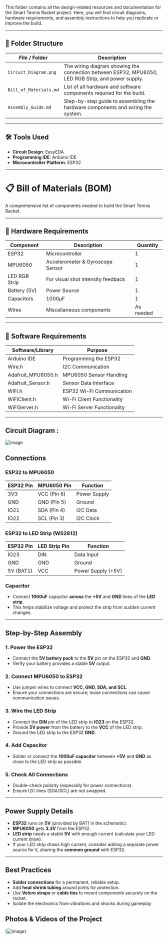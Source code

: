 This folder contains all the design-related resources and documentation for the Smart Tennis Racket project. Here, you will find circuit diagrams, hardware requirements, and assembly instructions to help you replicate or improve the build.

---

## 📁 Folder Structure

| File / Folder            | Description                                              |
|--------------------------|----------------------------------------------------------|
| `Circuit_Diagram.png`     | The wiring diagram showing the connection between ESP32, MPU6050, LED RGB Strip, and power supply. |
| `Bill_of_Materials.md`    | List of all hardware and software components required for the build. |
| `Assembly_Guide.md`       | Step-by-step guide to assembling the hardware components and wiring the system. |

---

## 🛠️ Tools Used
- **Circuit Design**: EasyEDA
- **Programming IDE**: Arduino IDE
- **Microcontroller Platform**: ESP32

---

# 📋 Bill of Materials (BOM)

A comprehensive list of components needed to build the Smart Tennis Racket.

---

## 🔹 Hardware Requirements

| Component               | Description                         | Quantity |
|-------------------------|-------------------------------------|----------|
| ESP32                   | Microcontroller                    | 1        |
| MPU6050                | Accelerometer & Gyroscope Sensor   | 1        |
| LED RGB Strip          | For visual shot intensity feedback | 1        |
| Battery (5V)           | Power Source                       | 1        |
| Capacitors           | 1000µF                      | 1        |
| Wires | Miscellaneous components        | As needed |

---

## 🔹 Software Requirements

| Software/Library        | Purpose                         |
|-------------------------|---------------------------------|
| Arduino IDE             | Programming the ESP32          |
| Wire.h                  | I2C Communication               |
| Adafruit_MPU6050.h      | MPU6050 Sensor Handling         |
| Adafruit_Sensor.h       | Sensor Data Interface           |
| WiFi.h                  | ESP32 Wi-Fi Communication       |
| WiFiClient.h            | Wi-Fi Client Functionality      |
| WiFiServer.h            | Wi-Fi Server Functionality      |

---

## Circuit Diagram : 

![image](https://github.com/user-attachments/assets/33419769-9524-431a-9cc0-07e09bf930fe)

## Connections

### ESP32 to MPU6050
| ESP32 Pin  | MPU6050 Pin | Function          |
|------------|-------------|-------------------|
| 3V3        | VCC (Pin 6) | Power Supply      |
| GND        | GND (Pin 5) | Ground            |
| IO21       | SDA (Pin 4) | I2C Data          |
| IO22       | SCL (Pin 3) | I2C Clock         |

### ESP32 to LED Strip (WS2812)
| ESP32 Pin  | LED Strip Pin | Function          |
|------------|---------------|-------------------|
| IO23       | DIN           | Data Input        |
| GND        | GND           | Ground            |
| 5V (BAT1)  | VCC           | Power Supply (+5V)|

### Capacitor
- Connect **1000uF** capacitor **across** the **+5V** and **GND** lines of the **LED strip**.
- This helps stabilize voltage and protect the strip from sudden current changes.

---

## Step-by-Step Assembly

### 1. **Power the ESP32**
- Connect the **5V battery pack** to the **5V** pin on the ESP32 and **GND**.
- Verify your battery provides a stable **5V** output.

### 2. **Connect MPU6050 to ESP32**
- Use jumper wires to connect **VCC, GND, SDA, and SCL**.
- Ensure your connections are secure; loose connections can cause communication issues.

### 3. **Wire the LED Strip**
- Connect the **DIN** pin of the LED strip to **IO23** on the ESP32.
- Provide **5V power** from the battery to the **VCC** of the LED strip.
- Ground the LED strip to the ESP32 **GND**.

### 4. **Add Capacitor**
- Solder or connect the **1000uF capacitor** between **+5V** and **GND** as close to the LED strip as possible.

### 5. **Check All Connections**
- Double-check polarity (especially for power connections).
- Ensure I2C lines (SDA/SCL) are not swapped.

---

## Power Supply Details

- **ESP32** runs on **5V** (provided by BAT1 in the schematic).
- **MPU6050** gets **3.3V** from the ESP32.
- **LED strip** needs a stable **5V** with enough current (calculate your LED current draw).
- If your LED strip draws high current, consider adding a separate power source for it, sharing the **common ground** with ESP32.

---

## Best Practices

- **Solder connections** for a permanent, reliable setup.
- Add **heat shrink tubing** around joints for protection.
- Use **Velcro straps** or **cable ties** to mount components securely on the racket.
- Isolate the electronics from vibrations and shocks during gameplay

## Photos & Videos of the Project

(![image](https://github.com/user-attachments/assets/733b7f64-188d-49b1-b0d4-37f2bbe2e856))
